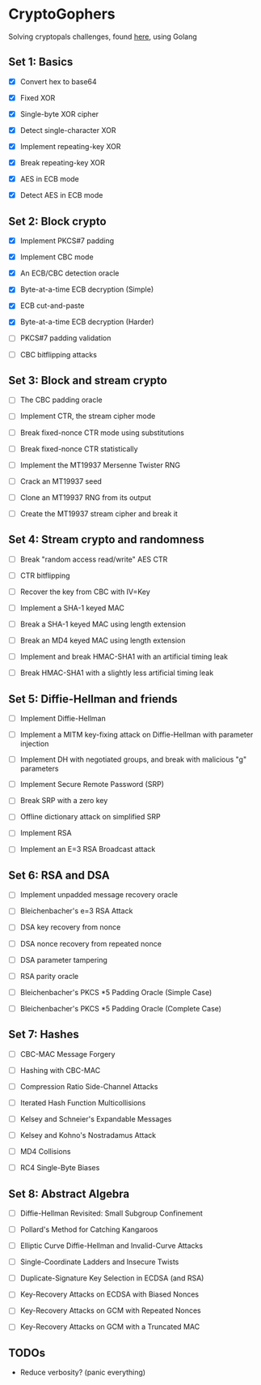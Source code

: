 CryptoGophers
===

Solving cryptopals challenges, found [here](https://cryptopals.com/), using Golang


Set 1: Basics
---

* [x] Convert hex to base64
* [x] Fixed XOR
* [x] Single-byte XOR cipher
* [x] Detect single-character XOR
* [x] Implement repeating-key XOR
* [x] Break repeating-key XOR
* [x] AES in ECB mode
* [x] Detect AES in ECB mode


Set 2: Block crypto
---

* [x] Implement PKCS#7 padding
* [x] Implement CBC mode
* [x] An ECB/CBC detection oracle
* [x] Byte-at-a-time ECB decryption (Simple)
* [x] ECB cut-and-paste
* [x] Byte-at-a-time ECB decryption (Harder)
* [ ] PKCS#7 padding validation
* [ ] CBC bitflipping attacks


Set 3: Block and stream crypto
---

* [ ] The CBC padding oracle
* [ ] Implement CTR, the stream cipher mode
* [ ] Break fixed-nonce CTR mode using substitutions
* [ ] Break fixed-nonce CTR statistically
* [ ] Implement the MT19937 Mersenne Twister RNG
* [ ] Crack an MT19937 seed
* [ ] Clone an MT19937 RNG from its output
* [ ] Create the MT19937 stream cipher and break it


Set 4: Stream crypto and randomness
---

* [ ] Break "random access read/write" AES CTR
* [ ] CTR bitflipping
* [ ] Recover the key from CBC with IV=Key
* [ ] Implement a SHA-1 keyed MAC
* [ ] Break a SHA-1 keyed MAC using length extension
* [ ] Break an MD4 keyed MAC using length extension
* [ ] Implement and break HMAC-SHA1 with an artificial timing leak
* [ ] Break HMAC-SHA1 with a slightly less artificial timing leak


Set 5: Diffie-Hellman and friends
---

* [ ] Implement Diffie-Hellman
* [ ] Implement a MITM key-fixing attack on Diffie-Hellman with parameter injection
* [ ] Implement DH with negotiated groups, and break with malicious "g" parameters
* [ ] Implement Secure Remote Password (SRP)
* [ ] Break SRP with a zero key
* [ ] Offline dictionary attack on simplified SRP
* [ ] Implement RSA
* [ ] Implement an E=3 RSA Broadcast attack


Set 6: RSA and DSA
---

* [ ] Implement unpadded message recovery oracle
* [ ] Bleichenbacher's e=3 RSA Attack
* [ ] DSA key recovery from nonce
* [ ] DSA nonce recovery from repeated nonce
* [ ] DSA parameter tampering
* [ ] RSA parity oracle
* [ ] Bleichenbacher's PKCS *5 Padding Oracle (Simple Case)
* [ ] Bleichenbacher's PKCS *5 Padding Oracle (Complete Case)


Set 7: Hashes
---

* [ ] CBC-MAC Message Forgery
* [ ] Hashing with CBC-MAC
* [ ] Compression Ratio Side-Channel Attacks
* [ ] Iterated Hash Function Multicollisions
* [ ] Kelsey and Schneier's Expandable Messages
* [ ] Kelsey and Kohno's Nostradamus Attack
* [ ] MD4 Collisions
* [ ] RC4 Single-Byte Biases


Set 8: Abstract Algebra
---

* [ ] Diffie-Hellman Revisited: Small Subgroup Confinement
* [ ] Pollard's Method for Catching Kangaroos
* [ ] Elliptic Curve Diffie-Hellman and Invalid-Curve Attacks
* [ ] Single-Coordinate Ladders and Insecure Twists
* [ ] Duplicate-Signature Key Selection in ECDSA (and RSA)
* [ ] Key-Recovery Attacks on ECDSA with Biased Nonces
* [ ] Key-Recovery Attacks on GCM with Repeated Nonces
* [ ] Key-Recovery Attacks on GCM with a Truncated MAC


TODOs
----

* Reduce verbosity? (panic everything)
